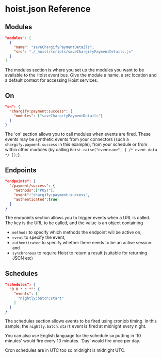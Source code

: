 # hoist.json Reference

## Modules

```json
"modules": [
  {
    "name": "saveChargifyPaymentDetails",
    "src": "./_hoist/scripts/saveChargifyPaymentDetails.js"
  }
]
```

The modules section is where you set up the modules you want to be available to the Hoist event bus. Give the module a name, a src location and a default context for accessing Hoist services.

## On

```json
"on": {
  "chargify:payment:success": {
    "modules": ["saveChargifyPaymentDetails"]
  }
}
```

The 'on' section allows you to call modules when events are fired. These events may be synthetic events from your connectors (such a `chargify.payment.success` in this example), from your schedule or from within other modules (by calling `Hoist.raise("eventname", { /* event data */ });`).

## Endpoints

```json
"endpoints": {
  "/payment/success": {
    "methods":["POST"],
    "event":"chargify:payment:success",
    "authenticated":true
  }
}
```

The endpoints section allows you to trigger events when a URL is called. The key is the URL to be called, and the value is an object containing 

- `methods` to specify which methods the endpoint will be active on, 
- `event` to specify the event, 
- `authenticated` to specify whether there needs to be an active session and
- `synchronous` to require Hoist to return a result (suitable for returning JSON etc)

## Schedules

```json
"schedules": {
  "0 0 * * *": {
    "events": [
      "nightly:batch:start"
    ]
  }
}
```

The schedules section allows events to be fired using cronjob timing. In this sample, the `nightly.batch.start` event is fired at midnight every night.

You can also use English language for the schedule so putting in ‘10 minutes’ would fire every 10 minutes. ‘Day’ would fire once per day.

Cron schedules are in UTC too so midnight is midnight UTC.
